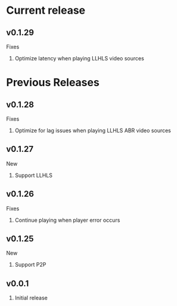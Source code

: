 # Current release

## v0.1.29

Fixes

1. Optimize latency when playing LLHLS video sources

# Previous Releases

## v0.1.28

Fixes

1. Optimize for lag issues when playing LLHLS ABR video sources

## v0.1.27

New

1. Support LLHLS

## v0.1.26

Fixes

1. Continue playing when player error occurs

## v0.1.25

New

1. Support P2P


## v0.0.1

1. Initial release
